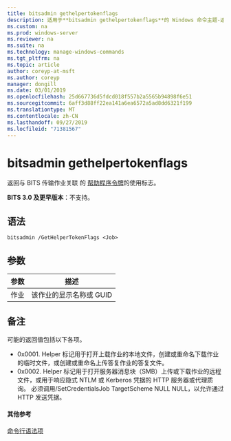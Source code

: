 ```yaml
---
title: bitsadmin gethelpertokenflags
description: 适用于**bitsadmin gethelpertokenflags**的 Windows 命令主题-返回与 BITS 传输作业关联的帮助程序令牌的用法标志。
ms.custom: na
ms.prod: windows-server
ms.reviewer: na
ms.suite: na
ms.technology: manage-windows-commands
ms.tgt_pltfrm: na
ms.topic: article
author: coreyp-at-msft
ms.author: coreyp
manager: dongill
ms.date: 03/01/2019
ms.openlocfilehash: 25d667736d5fdcd018f557b2a5565b94898f6e51
ms.sourcegitcommit: 6aff3d88ff22ea141a6ea6572a5ad8dd6321f199
ms.translationtype: MT
ms.contentlocale: zh-CN
ms.lasthandoff: 09/27/2019
ms.locfileid: "71381567"
---
```

# <a name="bitsadmin-gethelpertokenflags"></a>bitsadmin gethelpertokenflags

返回与 BITS 传输作业关联 的 [帮助程序令牌](/windows/desktop/bits/helper-tokens-for-bits-transfer-jobs)的使用标志。

**BITS 3.0 及更早版本**：不支持。

## <a name="syntax"></a>语法

```
bitsadmin /GetHelperTokenFlags <Job>
```

## <a name="parameters"></a>参数

|参数|描述|
|---------|-----------|
|作业|该作业的显示名称或 GUID|

## <a name="remarks"></a>备注

可能的返回值包括以下各项。

- 0x0001. Helper 标记用于打开上载作业的本地文件，创建或重命名下载作业的临时文件，或创建或重命名上传答复作业的答复文件。
- 0x0002. Helper 标记用于打开服务器消息块（SMB）上传或下载作业的远程文件，或用于响应隐式 NTLM 或 Kerberos 凭据的 HTTP 服务器或代理质询。 必须调用/SetCredentialsJob TargetScheme NULL NULL，以允许通过 HTTP 发送凭据。

#### <a name="additional-references"></a>其他参考

[命令行语法项](command-line-syntax-key.md)
